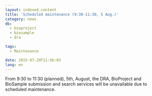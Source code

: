 ```yaml
---
layout: indexed_content
title: 'Scheduled maintenance (9:30-11:30, 5 Aug.)'
category: news
db:
  - bioproject
  - biosample
  - dra

tags:
  - Maintenance

date: 2015-07-29T11:56:03
lang: en
---
```


From 9:30 to 11:30 (planned), 5th, August, the DRA, BioProject and BioSample submission and search services will be unavailable due to scheduled maintenance.
